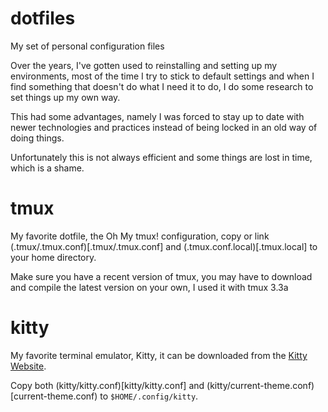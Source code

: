 # dotfiles

My set of personal configuration files

Over the years, I've gotten used to reinstalling and setting up my environments, most of the time I try to stick to 
default settings and when I find something that doesn't do what I need it to do, I do some research to set things up 
my own way.

This had some advantages, namely I was forced to stay up to date with newer technologies and practices instead of 
being locked in an old way of doing things.

Unfortunately this is not always efficient and some things are lost in time, which is a shame.

# tmux

My favorite dotfile, the Oh My tmux! configuration, copy or link (.tmux/.tmux.conf)[.tmux/.tmux.conf] and (.tmux.conf.local)[.tmux.local] to your home directory.

Make sure you have a recent version of tmux, you may have to download and compile the latest version on your own, I used it with tmux 3.3a

# kitty

My favorite terminal emulator, Kitty, it can be downloaded from the [Kitty Website](https://sw.kovidgoyal.net/kitty/binary/).

Copy both (kitty/kitty.conf)[kitty/kitty.conf] and (kitty/current-theme.conf)[current-theme.conf) to `$HOME/.config/kitty`.
